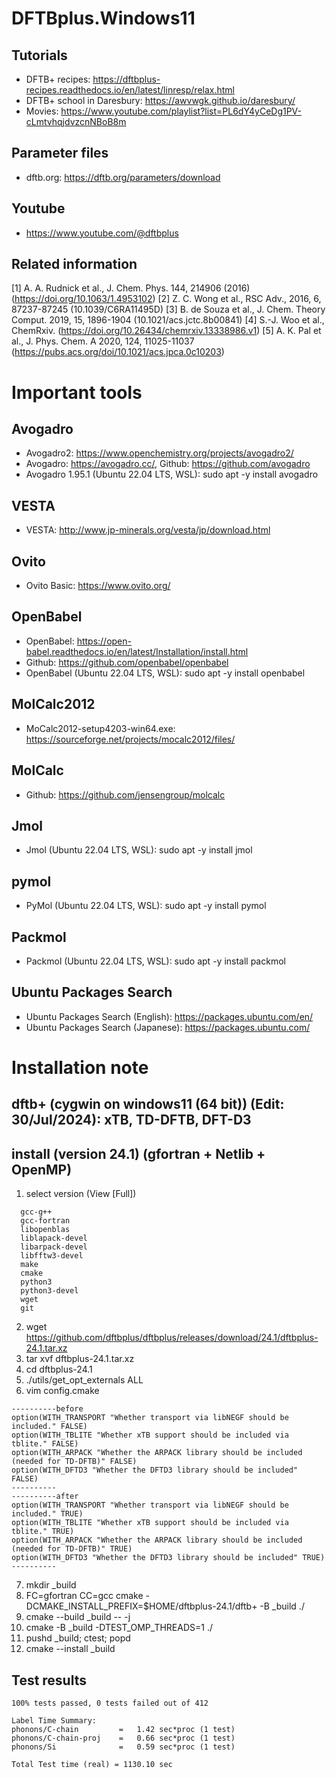 # DFTBplus.Windows11

## Tutorials
- DFTB+ recipes: https://dftbplus-recipes.readthedocs.io/en/latest/linresp/relax.html
- DFTB+ school in Daresbury: https://awvwgk.github.io/daresbury/
- Movies: https://www.youtube.com/playlist?list=PL6dY4yCeDg1PV-cLmtvhqjdvzcnNBoB8m

## Parameter files
- dftb.org: https://dftb.org/parameters/download

## Youtube
- https://www.youtube.com/@dftbplus

## Related information
[1] A. A. Rudnick et al., J. Chem. Phys. 144, 214906 (2016) (https://doi.org/10.1063/1.4953102)
[2] Z. C. Wong et al., RSC Adv., 2016, 6, 87237-87245 (10.1039/C6RA11495D)
[3] B. de Souza et al., J. Chem. Theory Comput. 2019, 15, 1896-1904 (10.1021/acs.jctc.8b00841)
[4] S.-J. Woo et al., ChemRxiv. (https://doi.org/10.26434/chemrxiv.13338986.v1)
[5] A. K. Pal et al., J. Phys. Chem. A 2020, 124, 11025-11037 (https://pubs.acs.org/doi/10.1021/acs.jpca.0c10203)

# Important tools

## Avogadro
- Avogadro2: https://www.openchemistry.org/projects/avogadro2/
- Avogadro: https://avogadro.cc/, Github: https://github.com/avogadro
- Avogadro 1.95.1 (Ubuntu 22.04 LTS, WSL): sudo apt -y install avogadro

## VESTA
- VESTA: http://www.jp-minerals.org/vesta/jp/download.html

## Ovito
- Ovito Basic: https://www.ovito.org/

## OpenBabel
- OpenBabel: https://open-babel.readthedocs.io/en/latest/Installation/install.html
- Github: https://github.com/openbabel/openbabel
- OpenBabel (Ubuntu 22.04 LTS, WSL): sudo apt -y install openbabel

## MolCalc2012
- MoCalc2012-setup4203-win64.exe: https://sourceforge.net/projects/mocalc2012/files/

## MolCalc
- Github: https://github.com/jensengroup/molcalc

## Jmol
- Jmol (Ubuntu 22.04 LTS, WSL): sudo apt -y install jmol

## pymol
- PyMol (Ubuntu 22.04 LTS, WSL): sudo apt -y install pymol

## Packmol
- Packmol (Ubuntu 22.04 LTS, WSL): sudo apt -y install packmol

## Ubuntu Packages Search
- Ubuntu Packages Search (English): https://packages.ubuntu.com/en/
- Ubuntu Packages Search (Japanese): https://packages.ubuntu.com/


# Installation note
## dftb+ (cygwin on windows11 (64 bit)) (Edit: 30/Jul/2024): xTB, TD-DFTB, DFT-D3

## install (version 24.1) (gfortran + Netlib + OpenMP)
1. select version (View [Full])
```
  gcc-g++
  gcc-fortran
  libopenblas
  liblapack-devel
  libarpack-devel
  libfftw3-devel
  make
  cmake
  python3
  python3-devel
  wget
  git
```
2. wget https://github.com/dftbplus/dftbplus/releases/download/24.1/dftbplus-24.1.tar.xz
3. tar xvf dftbplus-24.1.tar.xz
4. cd dftbplus-24.1
5. ./utils/get_opt_externals ALL
6. vim config.cmake
```
----------before
option(WITH_TRANSPORT "Whether transport via libNEGF should be included." FALSE)
option(WITH_TBLITE "Whether xTB support should be included via tblite." FALSE)
option(WITH_ARPACK "Whether the ARPACK library should be included (needed for TD-DFTB)" FALSE)
option(WITH_DFTD3 "Whether the DFTD3 library should be included" FALSE)
----------
----------after
option(WITH_TRANSPORT "Whether transport via libNEGF should be included." TRUE)
option(WITH_TBLITE "Whether xTB support should be included via tblite." TRUE)
option(WITH_ARPACK "Whether the ARPACK library should be included (needed for TD-DFTB)" TRUE)
option(WITH_DFTD3 "Whether the DFTD3 library should be included" TRUE)
----------
```
7. mkdir _build
8. FC=gfortran CC=gcc cmake -DCMAKE_INSTALL_PREFIX=$HOME/dftbplus-24.1/dftb+ -B _build ./
9. cmake --build _build -- -j
10. cmake -B _build -DTEST_OMP_THREADS=1 ./
11. pushd _build; ctest; popd
12. cmake --install _build

## Test results
```
100% tests passed, 0 tests failed out of 412

Label Time Summary:
phonons/C-chain         =   1.42 sec*proc (1 test)
phonons/C-chain-proj    =   0.66 sec*proc (1 test)
phonons/Si              =   0.59 sec*proc (1 test)

Total Test time (real) = 1130.10 sec
```
